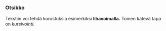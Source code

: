 ### Otsikko

Tekstiin voi tehdä korostuksia esimerkiksi **lihavoimalla.** 
Toinen kätevä tapa on *kursivointi.*
